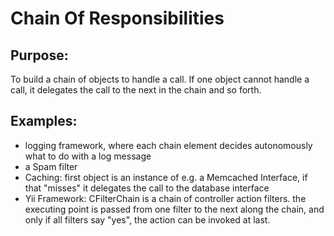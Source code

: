# Chain Of Responsibilities

## Purpose:

To build a chain of objects to handle a call. If one object cannot handle a call, it delegates the call to the next in the chain and so forth.

## Examples:

* logging framework, where each chain element decides autonomously what to do with a log message
* a Spam filter
* Caching: first object is an instance of e.g. a Memcached Interface, if that "misses" it delegates the call to the database interface
* Yii Framework: CFilterChain is a chain of controller action filters. the executing point is passed from one filter to the next along the chain, and only if all filters say "yes", the action can be invoked at last.
